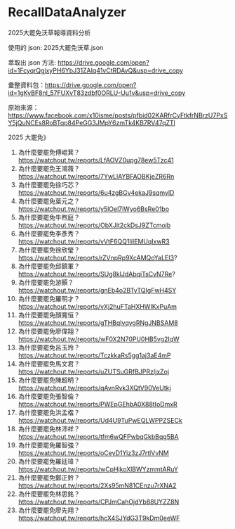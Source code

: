 # RecallDataAnalyzer
2025大罷免沃草報導資料分析

使用的 json: 2025大罷免沃草.json

萃取出 json 方法: https://drive.google.com/open?id=1FcyqrQgjxyPH6YbJ31ZAIq41vCtRDAvQ&usp=drive_copy

彙整資料包：https://drive.google.com/open?id=1gKyBF8nl_57FUXvT83zdbf0ORLU-Uu1v&usp=drive_copy

原始來源： https://www.facebook.com/x10isme/posts/pfbid02KARfrCyFtkfrNBrzU7PxSY5jQuNCEs8RoBTqp84PeGG3JMpY6zmTk4KB7RV47qZTl


2025 大罷免》
1. 為什麼要罷免傅崐萁？
https://watchout.tw/reports/LfAOVZ0upg78ew5Tzc41
2. 為什麼要罷免王鴻薇？
https://watchout.tw/reports/7YwLlAYBFAOBKjeZR6Rn
3. 為什麼要罷免徐巧芯？
https://watchout.tw/reports/6u4zgBGv4ekaJ9sqmylD
4. 為什麼要罷免葉元之？
https://watchout.tw/reports/y5lOel7iWyo6BsRe01bo
5. 為什麼要罷免牛煦庭？
https://watchout.tw/reports/ObXJit2ckDsJ9ZTcmojb
6. 為什麼要罷免李彥秀？
https://watchout.tw/reports/vVtF6QQ1IiIEMUqIxwR3
7. 為什麼要罷免徐欣瑩？
https://watchout.tw/reports/rZVnpRp9XcAMQoYaLEI3?
8. 為什麼要罷免邱鎮軍？
https://watchout.tw/reports/SUg8klJdAbqiTsCvN7Re?
9. 為什麼要罷免游顥？
https://watchout.tw/reports/gnEb4o2BTyTQIgFwH4SY
10. 為什麼要罷免羅明才？
https://watchout.tw/reports/vXj2huFTaHXHWIKxPuAm
11. 為什麼要罷免顏寬恒？
https://watchout.tw/reports/gTHBqIvqygRNgJNBSAM8
12. 為什麼要罷免廖偉翔？
https://watchout.tw/reports/wF0X2N70PU0HB5vg2IqW
13. 為什麼要罷免呂玉玲？
https://watchout.tw/reports/TczkkaRs5gg1aj3aE4mP
14. 為什麼要罷免馬文君？
https://watchout.tw/reports/uZUTSuGRfBJPRzIjxZoj
15. 為什麼要罷免陳超明？
https://watchout.tw/reports/qAvnRvk3XQtV90VeUtkj
16. 為什麼要罷免張智倫？
https://watchout.tw/reports/PWEpGEhbA0X88tIoDmxR
17. 為什麼要罷免洪孟楷？
https://watchout.tw/reports/Ud4U9TuPwEQLWPPZSECk
18. 為什麼要罷免林沛祥？
https://watchout.tw/reports/tfm6wQFPwbqGkbBqg5BA
19. 為什麼要罷免羅智強？
https://watchout.tw/reports/oCeyD1Yiz3zJ7rtlVvNM
20. 為什麼要罷免羅廷瑋？
https://watchout.tw/reports/wCpHjkoXlBWYzmmtARuY
21. 為什麼要罷免鄭正鈐？
https://watchout.tw/reports/2Xs95mN81CEnzu7rXNA2
22. 為什麼要罷免林思銘？
https://watchout.tw/reports/CPJmCahOjdYb88UYZZ8N
23. 為什麼要罷免廖先翔？
https://watchout.tw/reports/hcX4SJYdG3T9kDm0eeWF